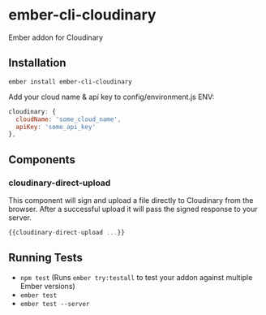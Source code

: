 # ember-cli-cloudinary #

Ember addon for Cloudinary

## Installation ##

```ember install ember-cli-cloudinary```

Add your cloud name & api key to config/environment.js ENV:

```javascript
cloudinary: {
  cloudName: 'some_cloud_name',
  apiKey: 'some_api_key'
},
```

## Components ##

### cloudinary-direct-upload ###

This component will sign and upload a file directly to Cloudinary from the browser. After a successful upload it will pass the signed response to your server.

```javascript
{{cloudinary-direct-upload ...}}
```


## Running Tests ##

* `npm test` (Runs `ember try:testall` to test your addon against multiple Ember versions)
* `ember test`
* `ember test --server`
